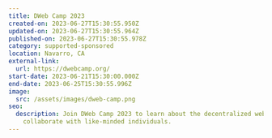 ```yaml
---
title: DWeb Camp 2023
created-on: 2023-06-27T15:30:55.950Z
updated-on: 2023-06-27T15:30:55.964Z
published-on: 2023-06-27T15:30:55.978Z
category: supported-sponsored
location: Navarro, CA
external-link:
  url: https://dwebcamp.org/
start-date: 2023-06-21T15:30:00.000Z
end-date: 2023-06-25T15:30:55.996Z
image:
  src: /assets/images/dweb-camp.png
seo:
  description: Join DWeb Camp 2023 to learn about the decentralized web and
    collaborate with like-minded individuals.
---
```


